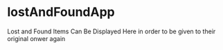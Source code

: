 # lostAndFoundApp
Lost and Found Items Can Be Displayed Here in order to be given to their original onwer again
